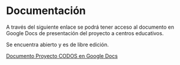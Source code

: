# Documentación

A través del siguiente enlace se podrá tener acceso al documento en Google Docs de presentación del proyecto a centros educativos.

Se encuentra abierto y es de libre edición.

[Documento Proyecto CODOS en Google Docs](https://docs.google.com/document/d/11AyAutbdyGciLlmV7_w-OJjZyPklUf59CmAjkQRwt4g)

